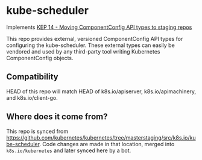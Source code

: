 # kube-scheduler

Implements [KEP 14 - Moving ComponentConfig API types to staging repos](https://git.k8s.io/enhancements/keps/sig-cluster-lifecycle/0014-20180707-componentconfig-api-types-to-staging.md#kube-scheduler-changes)

This repo provides external, versioned ComponentConfig API types for configuring the kube-scheduler.
These external types can easily be vendored and used by any third-party tool writing Kubernetes
ComponentConfig objects.

## Compatibility

HEAD of this repo will match HEAD of k8s.io/apiserver, k8s.io/apimachinery, and k8s.io/client-go.

## Where does it come from?

This repo is synced from https://github.com/kubernetes/kubernetes/tree/masterstaging/src/k8s.io/kube-scheduler.
Code changes are made in that location, merged into `k8s.io/kubernetes` and later synced here by a bot.
